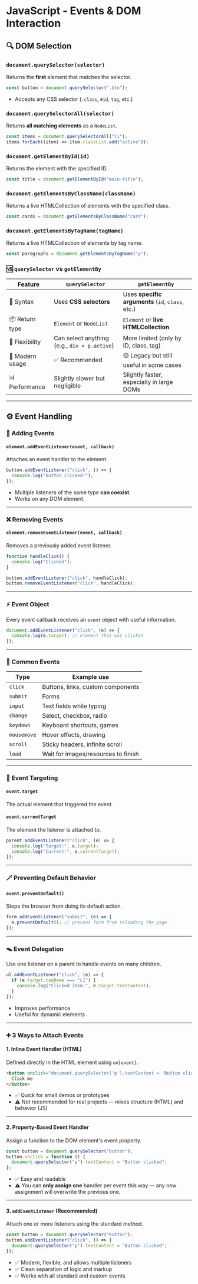 # JavaScript - Events & DOM Interaction

## 🔍 DOM Selection

### `document.querySelector(selector)`

Returns the **first** element that matches the selector.

```js
const button = document.querySelector(".btn");
```

- Accepts any CSS selector (`.class`, `#id`, `tag`, etc.)

### `document.querySelectorAll(selector)`

Returns **all matching elements** as a `NodeList`.

```js
const items = document.querySelectorAll("li");
items.forEach((item) => item.classList.add("active"));
```

### `document.getElementById(id)`

Returns the element with the specified ID.

```js
const title = document.getElementById("main-title");
```

### `document.getElementsByClassName(className)`

Returns a live HTMLCollection of elements with the specified class.

```js
const cards = document.getElementsByClassName("card");
```

### `document.getElementsByTagName(tagName)`

Returns a live HTMLCollection of elements by tag name.

```js
const paragraphs = document.getElementsByTagName("p");
```

### 🆚 `querySelector` vs `getElementBy`

| Feature         | `querySelector`                              | `getElementBy`                                    |
| --------------- | -------------------------------------------- | ------------------------------------------------- |
| 🔣 Syntax       | Uses **CSS selectors**                       | Uses **specific arguments** (`id`, `class`, etc.) |
| 📦 Return type  | `Element` or `NodeList`                      | `Element` or **live HTMLCollection**              |
| 🧠 Flexibility  | Can select anything (e.g., `div > p.active`) | More limited (only by ID, class, tag)             |
| 📌 Modern usage | ✅ Recommended                               | 🟡 Legacy but still useful in some cases          |
| 📊 Performance  | Slightly slower but negligible               | Slightly faster, especially in large DOMs         |

---

## ⚙️ Event Handling

### 🧩 Adding Events

#### `element.addEventListener(event, callback)`

Attaches an event handler to the element.

```js
button.addEventListener("click", () => {
  console.log("Button clicked!");
});
```

- Multiple listeners of the same type **can coexist**.
- Works on any DOM element.

---

### ❌ Removing Events

#### `element.removeEventListener(event, callback)`

Removes a previously added event listener.

```js
function handleClick() {
  console.log("Clicked");
}

button.addEventListener("click", handleClick);
button.removeEventListener("click", handleClick);
```

---

### ⚡️ Event Object

Every event callback receives an `event` object with useful information.

```js
document.addEventListener("click", (e) => {
  console.log(e.target); // element that was clicked
});
```

---

### 🔄 Common Events

| Type        | Example use                         |
| ----------- | ----------------------------------- |
| `click`     | Buttons, links, custom components   |
| `submit`    | Forms                               |
| `input`     | Text fields while typing            |
| `change`    | Select, checkbox, radio             |
| `keydown`   | Keyboard shortcuts, games           |
| `mousemove` | Hover effects, drawing              |
| `scroll`    | Sticky headers, infinite scroll     |
| `load`      | Wait for images/resources to finish |

---

### 🎯 Event Targeting

#### `event.target`

The actual element that triggered the event.

#### `event.currentTarget`

The element the listener is attached to.

```js
parent.addEventListener("click", (e) => {
  console.log("Target:", e.target);
  console.log("Current:", e.currentTarget);
});
```

---

### 🪄 Preventing Default Behavior

#### `event.preventDefault()`

Stops the browser from doing its default action.

```js
form.addEventListener("submit", (e) => {
  e.preventDefault(); // prevent form from reloading the page
});
```

---

### 🪤 Event Delegation

Use one listener on a parent to handle events on many children.

```js
ul.addEventListener("click", (e) => {
  if (e.target.tagName === "LI") {
    console.log("Clicked item:", e.target.textContent);
  }
});
```

- Improves performance
- Useful for dynamic elements

---

### ➕ 3 Ways to Attach Events

#### 1. **Inline Event Handler (HTML)**

Defined directly in the HTML element using `on[event]`.

```html
<button onclick="document.querySelector('p').textContent = 'Button clicked';">
  Click me
</button>
```

- ✅ Quick for small demos or prototypes
- ⚠️ Not recommended for real projects — mixes structure (HTML) and behavior (JS)

---

#### 2. **Property-Based Event Handler**

Assign a function to the DOM element's event property.

```js
const button = document.querySelector("button");
button.onclick = function () {
  document.querySelector("p").textContent = "Button clicked";
};
```

- ✅ Easy and readable
- ⚠️ You can **only assign one** handler per event this way — any new assignment will overwrite the previous one.

---

#### 3. **`addEventListener` (Recommended)**

Attach one or more listeners using the standard method.

```js
const button = document.querySelector("button");
button.addEventListener("click", () => {
  document.querySelector("p").textContent = "Button clicked";
});
```

- ✅ Modern, flexible, and allows multiple listeners
- ✅ Clean separation of logic and markup
- ✅ Works with all standard and custom events

